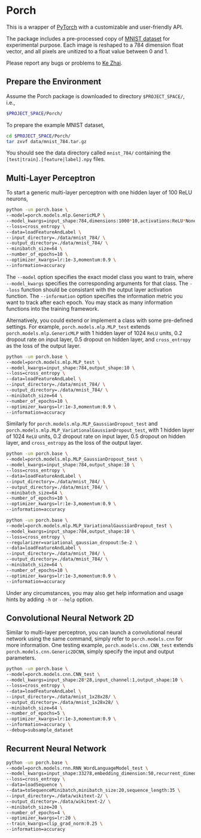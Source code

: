 # Porch

This is a wrapper of [PyTorch](https://github.com/pytorch/pytorch) with a customizable and user-friendly API.

The package includes a pre-processed copy of [MNIST dataset](http://yann.lecun.com/exdb/mnist/) for experimental purpose.
Each image is reshaped to a 784 dimension float vector, and all pixels are unitized to a float value between 0 and 1.

Please report any bugs or problems to [Ke Zhai](http://kzhai.github.io/).

## Prepare the Environment

Assume the Porch package is downloaded to directory `$PROJECT_SPACE/`, i.e., 

```bash
$PROJECT_SPACE/Porch/
```

To prepare the example MNIST dataset,

```bash
cd $PROJECT_SPACE/Porch/
tar zxvf data/mnist_784.tar.gz
```
	
You should see the data directory called `mnist_784/` containing the `[test|train].[feature|label].npy` files.

## Multi-Layer Perceptron

To start a generic multi-layer perceptron with one hidden layer of 100 ReLU neurons,

```bash
python -um porch.base \
--model=porch.models.mlp.GenericMLP \
--model_kwargs=input_shape:784,dimensions:1000*10,activations:ReLU*None,drop_modes:Dropout,drop_rates:0.2*0.5 \
--loss=cross_entropy \
--data=loadFeatureAndLabel \
--input_directory=./data/mnist_784/ \
--output_directory=./data/mnist_784/ \
--minibatch_size=64 \
--number_of_epochs=10 \
--optimizer_kwargs=lr:1e-3,momentum:0.9 \
--information=accuracy
```

The `--model` option specifies the exact model class you want to train, where `--model_kwargs` specifies the corresponding arguments for that class.
The `--loss` function should be consistant with the output layer activation function.
The `--information` option specifies the information metric you want to track after each epoch.
You may stack as many information functions into the training framework.

Alternatively, you could extend or implement a class with some pre-defined settings.
For example, `porch.models.mlp.MLP_test` extends `porch.models.mlp.GenericMLP` with 1 hidden layer of 1024 `ReLU` units, 0.2 dropout rate on input layer, 0.5 dropout on hidden layer, and `cross_entropy` as the loss of the output layer.

```bash
python -um porch.base \
--model=porch.models.mlp.MLP_test \
--model_kwargs=input_shape:784,output_shape:10 \
--loss=cross_entropy \
--data=loadFeatureAndLabel \
--input_directory=./data/mnist_784/ \
--output_directory=./data/mnist_784/ \
--minibatch_size=64 \
--number_of_epochs=10 \
--optimizer_kwargs=lr:1e-3,momentum:0.9 \
--information=accuracy
```

Similarly for `porch.models.mlp.MLP_GaussianDropout_test` and `porch.models.mlp.MLP_VariationalGaussianDropout_test`, with 1 hidden layer of 1024 `ReLU` units, 0.2 dropout rate on input layer, 0.5 dropout on hidden layer, and `cross_entropy` as the loss of the output layer.

```bash
python -um porch.base \
--model=porch.models.mlp.MLP_GaussianDropout_test \
--model_kwargs=input_shape:784,output_shape:10 \
--loss=cross_entropy \
--data=loadFeatureAndLabel \
--input_directory=./data/mnist_784/ \
--output_directory=./data/mnist_784/ \
--minibatch_size=64 \
--number_of_epochs=10 \
--optimizer_kwargs=lr:1e-3,momentum:0.9 \
--information=accuracy
```

```bash
python -um porch.base \
--model=porch.models.mlp.MLP_VariationalGaussianDropout_test \
--model_kwargs=input_shape:784,output_shape:10 \
--loss=cross_entropy \
--regularizer=variational_gaussian_dropout:5e-2 \
--data=loadFeatureAndLabel \
--input_directory=./data/mnist_784/ \
--output_directory=./data/mnist_784/ \
--minibatch_size=64 \
--number_of_epochs=10 \
--optimizer_kwargs=lr:1e-3,momentum:0.9 \
--information=accuracy
```

Under any circumstances, you may also get help information and usage hints by adding `-h` or `--help` option.

## Convolutional Neural Network 2D

Similar to multi-layer perceptron, you can launch a convolutional neural network using the same command, simply refer to `porch.models.cnn` for more information.
One testing example, `porch.models.cnn.CNN_test` extends `porch.models.cnn.Generic2DCNN`, simply specify the input and output parameters.

```bash
python -um porch.base \
--model=porch.models.cnn.CNN_test \
--model_kwargs=input_shape:28*28,input_channel:1,output_shape:10 \
--loss=cross_entropy \
--data=loadFeatureAndLabel \
--input_directory=./data/mnist_1x28x28/ \
--output_directory=./data/mnist_1x28x28/ \
--minibatch_size=64 \
--number_of_epochs=5 \
--optimizer_kwargs=lr:1e-3,momentum:0.9 \
--information=accuracy \
--debug=subsample_dataset
```

## Recurrent Neural Network

```bash
python -um porch.base \
--model=porch.models.rnn.RNN_WordLanguageModel_test \
--model_kwargs=input_shape:33278,embedding_dimension:50,recurrent_dimension:50,drop_rate:0.5,output_shape:33278 \
--loss=cross_entropy \
--data=loadSequence \
--data=toSequenceMinibatch,minibatch_size:20,sequence_length:35 \
--input_directory=./data/wikitext-2/ \
--output_directory=./data/wikitext-2/ \
--minibatch_size=20 \
--number_of_epochs=4 \
--optimizer_kwargs=lr:20 \
--train_kwargs=clip_grad_norm:0.25 \
--information=accuracy
```